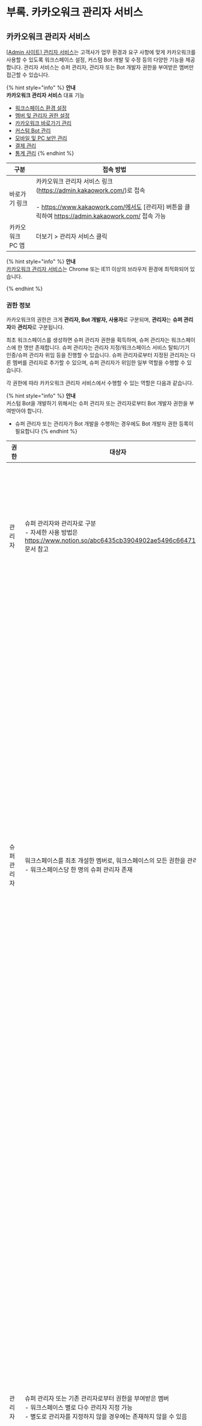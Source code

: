 # 부록. 카카오워크 관리자 서비스

## 카카오워크 관리자 서비스

[[Admin 사이트\] 관리자 서비스](https://admin.kakaowork.com/)는 고객사가 업무 환경과 요구 사항에 맞게 카카오워크를 사용할 수 있도록 워크스페이스 설정, 커스텀 Bot 개발 및 수정 등의 다양한 기능을 제공합니다. 관리자 서비스는 슈퍼 관리자, 관리자 또는 Bot 개발자 권한을 부여받은 멤버만 접근할 수 있습니다.

{% hint style="info" %}
**안내**<br>
**카카오워크 관리자 서비스** 대표 기능
* [워크스페이스 환경 설정](https://www.notion.so/7218c86c7c6b4b829d924df5469adcda)
* [멤버 및 관리자 권한 설정](https://www.notion.so/40c226233dab4bfaa0675f12770f3540)
* [카카오워크 바로가기 관리](https://www.notion.so/22ebe24d47804be3ae0ba4d288b44c77)
* [커스텀 Bot 관리](https://www.notion.so/d17fc11a945a45129657371bdaa6cd33)
* [모바일 및 PC 보안 관리](https://www.notion.so/ff61cee4d0004b6b98f4cf757c8bb38f)
* [결제 관리](https://www.notion.so/b6fbd5a435ac402fac3ea0ab7b62e836)
* [통계 관리](https://www.notion.so/1674c398edcc4faaa26b94a76419373e) 
{% endhint %}

| 구분 | 접속 방법 |
| --- | --- |
| 바로가기 링크 | 카카오워크 관리자 서비스 링크(https://admin.kakaowork.com/)로 접속<br><br> - https://www.kakaowork.com/에서도 [관리자] 버튼을 클릭하여 https://admin.kakaowork.com/ 접속 가능 |
| 카카오워크 PC 앱 | 더보기 > 관리자 서비스 클릭  |

{% hint style="info" %}
**안내**<br>[카카오워크 관리자 서비스](https://admin.kakaowork.com/)는 Chrome 또는 IE11 이상의 브라우저 환경에 최적화되어 있습니다.

{% endhint %}

### 권한 정보

카카오워크의 권한은 크게 **관리자, Bot 개발자, 사용자**로 구분되며, **관리자**는 **슈퍼 관리자**와 **관리자**로 구분됩니다.

최초 워크스페이스를 생성하면 슈퍼 관리자 권한을 획득하며, 슈퍼 관리자는 워크스페이스에 한 명만 존재합니다. 슈퍼 관리자는 관리자 지정/워크스페이스 서비스 탈퇴/기기 인증/슈퍼 관리자 위임 등을 진행할 수 있습니다. 슈퍼 관리자로부터 지정된 관리자는 다른 멤버를 관리자로 추가할 수 있으며, 슈퍼 관리자가 위임한 일부 역할을 수행할 수 있습니다.

각 권한에 따라 카카오워크 관리자 서비스에서 수행할 수 있는 역할은 다음과 같습니다.

{% hint style="info" %}
**안내**\
커스텀 Bot을 개발하기 위해서는 슈퍼 관리자 또는 관리자로부터 Bot 개발자 권한을 부여받아야 합니다.
* 슈퍼 관리자 또는 관리자가 Bot 개발을 수행하는 경우에도 Bot 개발자 권한 등록이 필요합니다 {% endhint %}

| 권한 | 대상자 | 역할 |
| --- | --- | --- |
| 관리자  |  슈퍼 관리자와 관리자로 구분<br> - 자세한 사용 방법은 https://www.notion.so/abc6435cb3904902ae5496c66471497c 문서 참고 | 워크스페이스, 조직, 멤버 등 관리 책임자 |
|      슈퍼 관리자 | 워크스페이스를 최초 개설한 멤버로, 워크스페이스의 모든 권한을 관리<br> - 워크스페이스당 한 명의 슈퍼 관리자 존재 | 워크스페이스의 책임 관리<br> - 워크스페이스에 멤버 초대 및 관리<br> - 멤버에게 관리자, Bot 개발자 권한 부여<br> - 카카오워크 앱 내 Bot 노출 여부 설정 |
|      관리자 | 슈퍼 관리자 또는 기존 관리자로부터 권한을 부여받은 멤버<br> - 워크스페이스 별로 다수 관리자 지정 가능<br> - 별도로 관리자를 지정하지 않을 경우에는 존재하지 않을 수 있음 | 슈퍼 관리자가 위임한 일부 역할을 수행<br> - 워크스페이스에 멤버 초대 및 관리<br> - 멤버에게 관리자 또는 Bot 개발자 권한 부여<br> - 카카오워크 앱 내 Bot 노출 여부 설정 |
| 사용자 | 관리자나 Bot 개발자 권한 없이, 카카오워크만 사용하는 멤버<br> - 자세한 사용 방법은 https://www.notion.so/66999c5ad9d6492da7fa1aa44c255cd1 문서 참고 | 관리자 서비스에 접근 불가 |
| Bot 개발자 | 슈퍼관리자 또는 관리자로부터 개발자 권한을 부여받은 멤버 |  커스텀 Bot 생성, 개발한 Bot의 수정 및 관리<br> - 봇 관리 > Bot 개발 메뉴에만 접근 가능 |

### 메뉴 구성

[카카오워크 관리자 서비스](https://admin.kakaowork.com/)의 메뉴 구성은 다음과 같습니다.

![그림. 카카오워크 관리자 서비스](https://s3-us-west-2.amazonaws.com/secure.notion-static.com/e8bbfb80-215e-4315-b979-cc1aefa04485/%EC%B9%B4%EC%B9%B4%EC%98%A4%EC%9B%8C%ED%81%AC\_%EA%B4%80%EB%A6%AC%EC%9E%90\_%EC%84%9C%EB%B9%84%EC%8A%A4.png)

| 구분 | 설명 |
| --- | --- |
| https://www.notion.so/7218c86c7c6b4b829d924df5469adcda  | 워크스페이스의 기본 정보와 프로필 정보 설정  |
|      https://www.notion.so/7218c86c7c6b4b829d924df5469adcda | 워크스페이스 이름과 ID 등과 같은 기본 정보 설정 |
|      https://www.notion.so/7218c86c7c6b4b829d924df5469adcda | 프로필에 표시할 항목 변경 |
| https://www.notion.so/40c226233dab4bfaa0675f12770f3540  | 워크스페이스의 멤버, 조직도, 직책/직위, 관리자 설정, 계정 연동 등 수행 |
|      https://www.notion.so/40c226233dab4bfaa0675f12770f3540 | 워크스페이스에 새로운 멤버 등록 및 기존 멤버의 정보 조회 또는 변경 |
|      https://www.notion.so/40c226233dab4bfaa0675f12770f3540 | 조직도 구성 및 조직도 정보 생성/관리 |
|      https://www.notion.so/40c226233dab4bfaa0675f12770f3540 | 워크스페이스 멤버들의 직책 또는 직위 설정 |
|      https://www.notion.so/40c226233dab4bfaa0675f12770f3540 | 워크스페이스 관리자를 설정 및 관리자별 접근 가능 메뉴 제한 설정 |
|      https://www.notion.so/40c226233dab4bfaa0675f12770f3540 | 카카오워크 앱과 다양한 회사 시스템과 연동ㅊ상세 작업은 https://account.kakaoi.ai/login/form페이지에서 진행 |
| https://www.notion.so/6771ab948065447faa4da9ede653cfc7 | 카카오워크 앱의 바로가기에 기본으로 제공되는 워크 서비스의 노출 여부를 설정 |
| https://www.notion.so/15854aaf2a3147a5a41c54e254aef1fb | 워크스페이스 멤버들에게 전달할 공지 게시글 작성 및 관리 |
| https://www.notion.so/22ebe24d47804be3ae0ba4d288b44c77 | 카카오워크 앱의 바로가기 메뉴에서 제공하는 서비스를 등록 및 편집 |
| https://www.notion.so/d17fc11a945a45129657371bdaa6cd33  | 기존 Bot을 관리 및 신규 Bot을 개발/관리 |
|      https://www.notion.so/d17fc11a945a45129657371bdaa6cd33 | 워크스페이스에서 사용 중인 Bot 내역과 활성화 여부 설정 |
|      https://www.notion.so/d17fc11a945a45129657371bdaa6cd33 | 워크스페이스용 Bot을 생성할 수 있는 개발자 추가 및 관리 |
|      https://www.notion.so/d17fc11a945a45129657371bdaa6cd33https://www.notion.so/d17fc11a945a45129657371bdaa6cd33 | 워크스페이스의 커스텀 Bot을 생성 및 관리<br> -Bot 개발자로 지정된 멤버만 Bot 개발 가능 |
|      http://kko.to/4jaSAsafj | Bot 개발을 위한 기술 문서인 https://docs.kakaoi.ai/kakao_work/webapireference/ 가이드로 연결 |
|      http://kko.to/JbJZAstfT | Block Kit을 활용하여 커스텀 Bot을 구성해 볼 수 있는 https://www.kakaowork.com/block-kit-builder로 연결 <br> -자세한 내용은 https://docs.kakaoi.ai/kakao_work/blockkit/appdix_c/ 참고 |
|      QnA 데이터 관리↗︎ | Kakao i Kasper 지식 검색에서 활용할 서비스 데이터 등록/관리 |
| https://www.notion.so/ff61cee4d0004b6b98f4cf757c8bb38f  | 카카오워크의 PC 버전과 모바일 버전의 보안 관련 설정 관리 |
|      https://www.notion.so/ff61cee4d0004b6b98f4cf757c8bb38f | 카카오워크 사용과 관련된 보안 설정 가능 |
|      https://www.notion.so/ff61cee4d0004b6b98f4cf757c8bb38f | 카카오워크 PC 앱 사용과 관련된 보안 설정 관리 |
|      https://www.notion.so/ff61cee4d0004b6b98f4cf757c8bb38f | 카카오워크 모바일 앱 사용과 관련된 보안 설정 관리 |
|      https://www.notion.so/ff61cee4d0004b6b98f4cf757c8bb38f | 외부 카카오워크 워크스페이스 멤버와 대화 설정 가능 |
| https://www.notion.so/b6fbd5a435ac402fac3ea0ab7b62e836  | 월별 이용 내역과 납부 현황을 확인하고, 청구 정보를 조회 또는 변경 가능 |
|      https://www.notion.so/b6fbd5a435ac402fac3ea0ab7b62e836 | 카카오워크 이용과 관련된 청구현황 확인 |
| https://www.notion.so/1674c398edcc4faaa26b94a76419373e | 카카오워크 이용과 관련된 통계 분석 확인 |